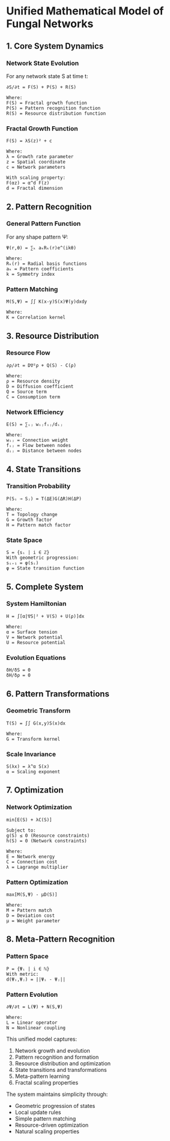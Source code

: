 # Unified Mathematical Model of Fungal Networks

## 1. Core System Dynamics

### Network State Evolution
For any network state S at time t:

```
∂S/∂t = F(S) + P(S) + R(S)

Where:
F(S) = Fractal growth function
P(S) = Pattern recognition function
R(S) = Resource distribution function
```

### Fractal Growth Function
```
F(S) = λS(z)² + c

Where:
λ = Growth rate parameter
z = Spatial coordinate
c = Network parameters

With scaling property:
F(αz) = α^d F(z)
d = Fractal dimension
```

## 2. Pattern Recognition

### General Pattern Function
For any shape pattern Ψ:
```
Ψ(r,θ) = ∑ₖ aₖRₖ(r)e^(ikθ)

Where:
Rₖ(r) = Radial basis functions
aₖ = Pattern coefficients
k = Symmetry index
```

### Pattern Matching
```
M(S,Ψ) = ∫∫ K(x-y)S(x)Ψ(y)dxdy

Where:
K = Correlation kernel
```

## 3. Resource Distribution

### Resource Flow
```
∂ρ/∂t = D∇²ρ + Q(S) - C(ρ)

Where:
ρ = Resource density
D = Diffusion coefficient
Q = Source term
C = Consumption term
```

### Network Efficiency
```
E(S) = ∑ᵢⱼ wᵢⱼfᵢⱼ/dᵢⱼ

Where:
wᵢⱼ = Connection weight
fᵢⱼ = Flow between nodes
dᵢⱼ = Distance between nodes
```

## 4. State Transitions

### Transition Probability
```
P(Sᵢ → Sⱼ) = T(ΔE)G(ΔR)H(ΔP)

Where:
T = Topology change
G = Growth factor
H = Pattern match factor
```

### State Space
```
S = {sᵢ | i ∈ ℤ}
With geometric progression:
sᵢ₊₁ = φ(sᵢ)
φ = State transition function
```

## 5. Complete System

### System Hamiltonian
```
H = ∫[α|∇S|² + V(S) + U(ρ)]dx

Where:
α = Surface tension
V = Network potential
U = Resource potential
```

### Evolution Equations
```
δH/δS = 0
δH/δρ = 0
```

## 6. Pattern Transformations

### Geometric Transform
```
T(S) = ∫∫ G(x,y)S(x)dx

Where:
G = Transform kernel
```

### Scale Invariance
```
S(λx) = λ^α S(x)
α = Scaling exponent
```

## 7. Optimization

### Network Optimization
```
min[E(S) + λC(S)]

Subject to:
g(S) ≤ 0 (Resource constraints)
h(S) = 0 (Network constraints)

Where:
E = Network energy
C = Connection cost
λ = Lagrange multiplier
```

### Pattern Optimization
```
max[M(S,Ψ) - μD(S)]

Where:
M = Pattern match
D = Deviation cost
μ = Weight parameter
```

## 8. Meta-Pattern Recognition

### Pattern Space
```
P = {Ψᵢ | i ∈ ℕ}
With metric:
d(Ψᵢ,Ψⱼ) = ||Ψᵢ - Ψⱼ||
```

### Pattern Evolution
```
∂Ψ/∂t = L(Ψ) + N(S,Ψ)

Where:
L = Linear operator
N = Nonlinear coupling
```

This unified model captures:
1. Network growth and evolution
2. Pattern recognition and formation
3. Resource distribution and optimization
4. State transitions and transformations
5. Meta-pattern learning
6. Fractal scaling properties

The system maintains simplicity through:
- Geometric progression of states
- Local update rules
- Simple pattern matching
- Resource-driven optimization
- Natural scaling properties

